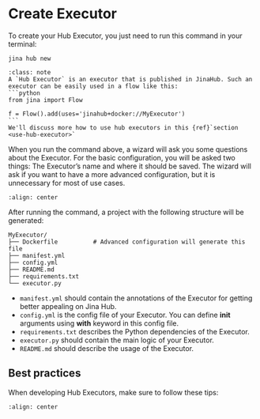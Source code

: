 # Create Executor

To create your Hub Executor, you just need to run this command in your terminal:

```terminal
jina hub new
```
````{admonition} Note
:class: note
A `Hub Executor` is an executor that is published in JinaHub. Such an executor can be easily used in a flow like this:
```python
from jina import Flow

f = Flow().add(uses='jinahub+docker://MyExecutor')
``` 
We'll discuss more how to use hub executors in this {ref}`section <use-hub-executor>`
````
When you run the command above, a wizard will ask you some questions about the Executor. For the basic configuration, 
you will be asked two things: The Executor’s name and where it should be saved. The wizard will ask if you want to have 
a more advanced configuration, but it is unnecessary for most of use cases.

```{figure} ../../../.github/2.0/jina-hub-new.gif
:align: center
```

After running the command, a project with the following structure will be generated:

```text
MyExecutor/
├── Dockerfile	        # Advanced configuration will generate this file
├── manifest.yml
├── config.yml
├── README.md
├── requirements.txt
└── executor.py
```

- `manifest.yml` should contain the annotations of the Executor for getting better appealing on Jina Hub.
- `config.yml` is the config file of your Executor. You can define **__init__** arguments using **with** keyword in this config file.
- `requirements.txt` describes the Python dependencies of the Executor.
- `executor.py` should contain the main logic of your Executor.
- `README.md` should describe the usage of the Executor.

## Best practices

When developing Hub Executors, make sure to follow these tips:

```{figure} ../../../.github/images/hub-best-practices.png
:align: center
```
